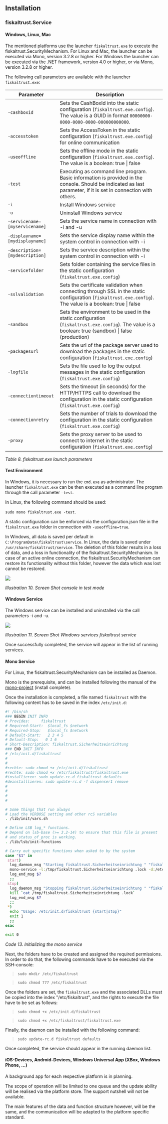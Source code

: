 ## Installation

### fiskaltrust.Service

#### Windows, Linux, Mac

The mentioned platforms use the launcher `fiskaltrust.exe` to execute the fiskaltrust.SecurityMechanism. For Linux and Mac, the launcher can be executed via Mono, version 3.2.8 or higher. For Windows the launcher can be executed via the .NET framework, version 4.0 or higher, or via Mono, version 3.2.8 or higher.

The following call parameters are available with the launcher `fiskaltrust.exe`:

| **Parameter**                  | **Description**                                                                                                                                                 |
|--------------------------------|-----------------------------------------------------------------------------------------------------------------------------------------------------------------|
| `-cashboxid`                   | Sets the CashBoxId into the static configuration (`fiskaltrust.exe.config`). The value is a GUID in format `00000000-0000-0000-0000-000000000000`.              |
| `-accesstoken`                 | Sets the AccessToken in the static configuration (`fiskaltrust.exe.config`) for online communication                                                            |
| `-useoffline`                  | Sets the offline mode in the static configuration (`fiskaltrust.exe.config`). The value is a boolean: true \| false                                             |
| `-test`                        | Executing as command line program. Basic information is provided in the console. Should be indicated as last parameter, if it is set in connection with others. |
| `-i`                           | Install Windows service                                                                                                                                         |
| `-u`                           | Uninstall Windows service                                                                                                                                       |
| `-servicename=[myservicename]` | Sets the service name in connection with -i and -u                                                                                                              |
| `-displayname=[mydisplayname]` | Sets the service display name within the system control in connection with -i                                                                                   |
| `-description=[mydescription]` | Sets the service description within the system control in connection with -i                                                                                    |
| `-servicefolder`               | Sets folder containing the service files in the static configuration (`fiskaltrust.exe.config`)                                                                 |
| `-sslvalidation`               | Sets the certificate validation when connecting through SSL in the static configuration (`fiskaltrust.exe.config`). The value is a boolean: true \| false       |
| `-sandbox`                     | Sets the environment to be used in the static configuration (`fiskaltrust.exe.config`). The value is a boolean: true (sandbox) \| false (production)            |
| `-packagesurl`                 | Sets the url of the package server used to download the packages in the static configuration (`fiskaltrust.exe.config`)                                         |
| `-logfile`                     | Sets the file used to log the output messages in the static configuration (`fiskaltrust.exe.config`)                                                            |
| `-connectiontimeout`           | Sets the timeout (in seconds) for the HTTP/HTTPS call to download the configuration in the static configuration (`fiskaltrust.exe.config`)                      |
| `-connectionretry`             | Sets the number of trials to download the configuration in the static configuration (`fiskaltrust.exe.config`)                                                  |
| `-proxy`                       | Sets the proxy server to be used to connect to internet in the static configuration (`fiskaltrust.exe.config`)                                                  |

<span id="_Toc527986661" class="anchor"></span>*Table 8. fiskaltrust.exe launch parameters*

#### Test Environment

In Windows, it is necessary to run the `cmd.exe` as administrator. The launcher `fiskaltrust.exe` can be then executed as a command line program through the call parameter `–test`.

In Linux, the following command should be used:

```sudo mono fiskaltrust.exe -test```.

A static configuration can be enforced via the configuration.json file in the `fiskaltrust.exe` folder in connection with `-useoffline=true`.

In Windows, all data is saved per default in `C:\ProgramData\fiskaltrust\service`. In Linux, the data is saved under `/usr/share/fiskaltrust/service`. The deletion of this folder results in a loss of data, and a loss in functionality of the fiskaltrust.SecurityMechanism. In case of an active online connection, the fiskaltrust.SecurityMechanism can restore its functionality without this folder, however the data which was lost cannot be restored.

![](./images/01-console-testmode.png)

<span id="_Toc527986811" class="anchor"></span>*Illustration 10. Screen Shot console in test mode*

#### Windows Service

The Windows service can be installed and uninstalled via the call parameters -i and –u.

![](./images/02-windows-services.png)

<span id="_Toc527986812" class="anchor"></span>*Illustration 11. Screen Shot Windows services fiskaltrust service*

Once successfully completed, the service will appear in the list of running services.

#### Mono Service

For Linux, the fiskaltrust.SecurityMechanism can be installed as Daemon.

Mono is the prerequisite, and can be installed following the manual of the [mono-project](http://www.mono-project.com/download/#download-lin) (install complete).

Once the installation is completed, a file named `fiskaltrust` with the following content has to be saved in the index `/etc/init.d`:

```sh
#! /bin/sh
### BEGIN INIT INFO
# Provides:     fiskaltrust
# Required-Start:  $local_fs $network
# Required-Stop:   $local_fs $network
# Default-Start:   2 3 4 5
# Default-Stop:   0 1 6
# Short-Description: fiskaltrust.Sicherheitseinrichtung 
### END INIT INFO
# /etc/init.d/fiskaltrust
#
#
#rechte: sudo chmod +x /etc/init.d/fiskaltrust
#rechte: sudo chmod +x /etc/fiskaltrust/fiskaltrust.exe
#installieren: sudo update-rc.d fiskaltrust defaults
#deinstalllieren: sudo update-rc.d -f dispenser1 remove
#
#
#
#

# Some things that run always
# Load the VERBOSE setting and other rcS variables
. /lib/init/vars.sh

# Define LSB log_* functions.
# Depend on lsb-base (>= 3.2-14) to ensure that this file is present
# and status_of_proc is working.
. /lib/lsb/init-functions

# Carry out specific functions when asked to by the system
case "$1" in
 start)
  log_daemon_msg "Starting fiskaltrust.Sicherheitseinrichtung " "fiskaltrust"
  mono-service -l:/tmp/fiskaltrust.Sicherheitseinrichtung .lock -d:/etc/fiskaltrust/ /etc/fiskaltrust/fiskaltrust.exe
  log_end_msg $?
  ;;
 stop)
  log_daemon_msg "Stopping fiskaltrust.Sicherheitseinrichtung " "fiskaltrust"
  kill `cat /tmp/fiskaltrust.Sicherheitseinrichtung .lock`
  log_end_msg $?
  ;;
 *)
  echo "Usage: /etc/init.d/fiskaltrust {start|stop}"
  exit 1
  ;;
esac

exit 0
```

<span id="_Toc527986837" class="anchor"></span>*Code 13. Initializing the mono service*

Next, the folders have to be created and assigned the required permissions. In order to do that, the following commands have to be executed via the SSH-console:

> `sudo mkdir /etc/fiskaltrust`

> `sudo chmod 777 /etc/fiskaltrust`

Once the folders are set, the `fiskaltrust.exe` and the associated DLLs must be copied into the index "/etc/fiskaltrust", and the rights to execute the file have to be set as follows:

> `sudo chmod +x /etc/init.d/fiskaltrust`

> `sudo chmod +x /etc/fiskaltrust/fiskaltrust.exe`

Finally, the daemon can be installed with the following command:

> `sudo update-rc.d fiskaltrust defaults`

Once completed, the service should appear in the running daemon list.

#### iOS-Devices, Android-Devices, Windows Universal App (XBox, Windows Phone, …)

A background app for each respective platform is in planning.

The scope of operation will be limited to one queue and the update ability will be realised via the platform store. The support nutshell will not be available.

The main features of the data and function structure however, will be the same, and the communication will be adapted to the platform specific standard.
